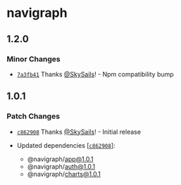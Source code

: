 # navigraph

## 1.2.0

### Minor Changes

- [`7a3fb41`](https://github.com/Navigraph/sdk/commit/7a3fb41740a897eb1bbc7304fdc6299f50c55af4) Thanks [@SkySails](https://github.com/SkySails)! - Npm compatibility bump

## 1.0.1

### Patch Changes

- [`c862908`](https://github.com/Navigraph/sdk/commit/c862908ecbabdfdaf0a51018376c1f75ec900dc2) Thanks [@SkySails](https://github.com/SkySails)! - Initial release

- Updated dependencies [[`c862908`](https://github.com/Navigraph/sdk/commit/c862908ecbabdfdaf0a51018376c1f75ec900dc2)]:
  - @navigraph/app@1.0.1
  - @navigraph/auth@1.0.1
  - @navigraph/charts@1.0.1
